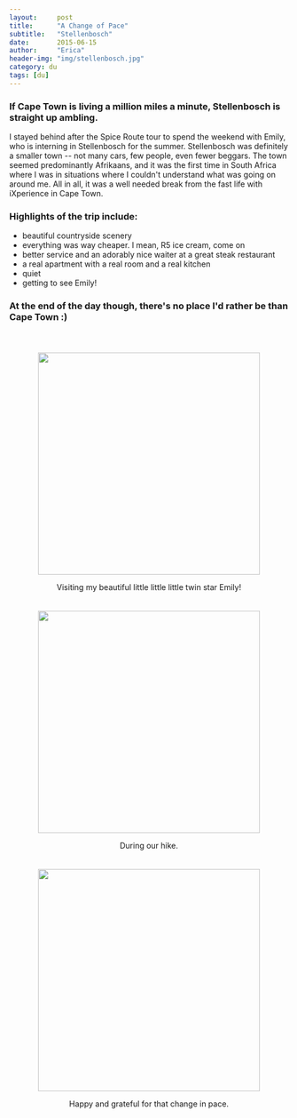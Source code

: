 ```yaml
---
layout:     post
title:      "A Change of Pace"
subtitle:   "Stellenbosch"
date:       2015-06-15
author:     "Erica"
header-img: "img/stellenbosch.jpg"
category: du
tags: [du]
---
```


<h3 class="section-heading">If Cape Town is living a million miles a minute, Stellenbosch is straight up ambling.</h3>

I stayed behind after the Spice Route tour to spend the weekend with Emily, who is interning in Stellenbosch for the summer. Stellenbosch was definitely a smaller town -- not many cars, few people, even fewer beggars. The town seemed predominantly Afrikaans, and it was the first time in South Africa where I was in situations where I couldn't understand what was going on around me. All in all, it was a well needed break from the fast life with iXperience in Cape Town.

<h3>Highlights of the trip include:</h3>
<ul>
  <li>beautiful countryside scenery</li>
  <li>everything was way cheaper. I mean, R5 ice cream, come on</li>
  <li>better service and an adorably nice waiter at a great steak restaurant</li>
  <li>a real apartment with a real room and a real kitchen</li>
  <li>quiet</li>
  <li>getting to see Emily!</li>
</ul>

<h3>At the end of the day though, there's no place I'd rather be than Cape Town :)</h3><br>

<center>
  <img src="{{site.url}}/img/stellenbosch/emily.jpg" height="400px" width="400px" style="padding-top:20px"/>
  <p>
    Visiting my beautiful little little little twin star Emily!
  </p>
</center>

<center>
  <img src="{{site.url}}/img/stellenbosch/scenery.jpg" height="400px" width="400px" style="padding-top:20px"/>
  <p>
    During our hike.
  </p>
</center>

<center>
  <img src="{{site.url}}/img/stellenbosch/erica.jpg" height="400px" width="400px" style="padding-top:20px"/>
  <p>
    Happy and grateful for that change in pace.
  </p>
</center>
